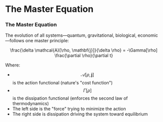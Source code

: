 # The Master Equation

### The Master Equation

The evolution of all systems—quantum, gravitational, biological, economic—follows one master principle:

<p align="center"><span class="math">\frac{\delta \mathcal{A}[\rho, \mathbf{j}]}{\delta \rho} = -\Gamma[\rho] \frac{\partial \rho}{\partial t}</span>​​</p>

Where:

* $$\mathcal{A}[\rho, \mathbf{j}]$$ is the action functional (nature's "cost function")
* $$\Gamma[\rho]$$ is the dissipation functional (enforces the second law of thermodynamics)
* The left side is the "force" trying to minimize the action
* The right side is dissipation driving the system toward equilibrium

